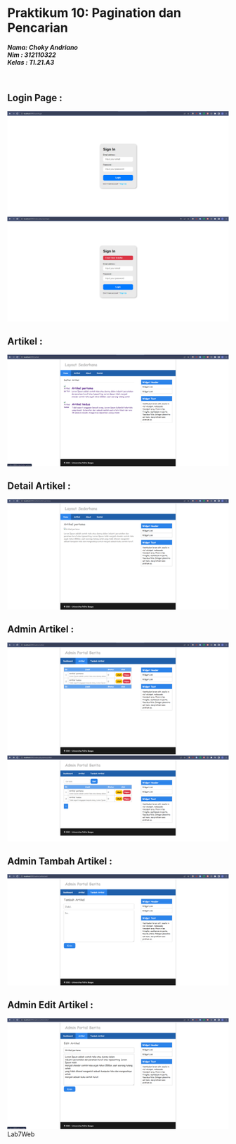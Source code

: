 
# Praktikum 10: Pagination dan Pencarian

**_Nama: Choky Andriano_** <br/>
**_Nim : 312110322_** <br/>
**_Kelas : TI.21.A3_** <br/>

<br/>

## Login Page : 
<img src="img/login-page.png">
<img src="img/user-login.png">

## Artikel : 
<img src="img/artikel.png">

<br/>

## Detail Artikel : 
<img src="img/detail-artikel.png">

<br/>

## Admin Artikel : 
<img src="img/admin-artikel.png">
<img src="img/admin-artikel1.png">

<br/>

## Admin Tambah Artikel : 
<img src="img/add-artikel.png">

<br/>

## Admin Edit Artikel : 
<img src="img/edit-artikel.png">

<br/>
 Lab7Web
